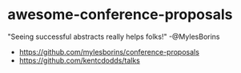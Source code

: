 # awesome-conference-proposals
"Seeing successful abstracts really helps folks!" -@MylesBorins

- https://github.com/mylesborins/conference-proposals
- https://github.com/kentcdodds/talks
